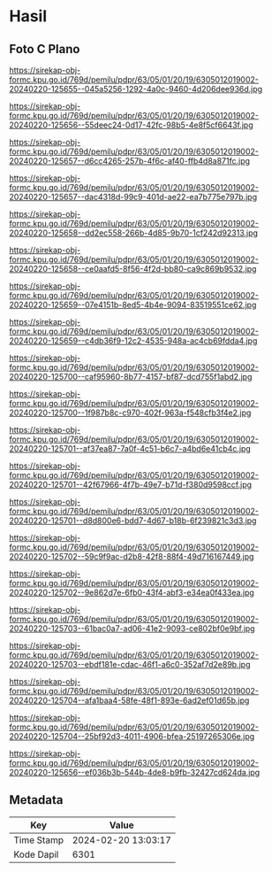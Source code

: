 # Hasil

## Foto C Plano

https://sirekap-obj-formc.kpu.go.id/769d/pemilu/pdpr/63/05/01/20/19/6305012019002-20240220-125655--045a5256-1292-4a0c-9460-4d206dee936d.jpg

https://sirekap-obj-formc.kpu.go.id/769d/pemilu/pdpr/63/05/01/20/19/6305012019002-20240220-125656--55deec24-0d17-42fc-98b5-4e8f5cf6643f.jpg

https://sirekap-obj-formc.kpu.go.id/769d/pemilu/pdpr/63/05/01/20/19/6305012019002-20240220-125657--d6cc4265-257b-4f6c-af40-ffb4d8a871fc.jpg

https://sirekap-obj-formc.kpu.go.id/769d/pemilu/pdpr/63/05/01/20/19/6305012019002-20240220-125657--dac4318d-99c9-401d-ae22-ea7b775e797b.jpg

https://sirekap-obj-formc.kpu.go.id/769d/pemilu/pdpr/63/05/01/20/19/6305012019002-20240220-125658--dd2ec558-266b-4d85-9b70-1cf242d92313.jpg

https://sirekap-obj-formc.kpu.go.id/769d/pemilu/pdpr/63/05/01/20/19/6305012019002-20240220-125658--ce0aafd5-8f56-4f2d-bb80-ca9c869b9532.jpg

https://sirekap-obj-formc.kpu.go.id/769d/pemilu/pdpr/63/05/01/20/19/6305012019002-20240220-125659--07e4151b-8ed5-4b4e-9094-83519551ce62.jpg

https://sirekap-obj-formc.kpu.go.id/769d/pemilu/pdpr/63/05/01/20/19/6305012019002-20240220-125659--c4db36f9-12c2-4535-948a-ac4cb69fdda4.jpg

https://sirekap-obj-formc.kpu.go.id/769d/pemilu/pdpr/63/05/01/20/19/6305012019002-20240220-125700--caf95960-8b77-4157-bf87-dcd755f1abd2.jpg

https://sirekap-obj-formc.kpu.go.id/769d/pemilu/pdpr/63/05/01/20/19/6305012019002-20240220-125700--1f987b8c-c970-402f-963a-f548cfb3f4e2.jpg

https://sirekap-obj-formc.kpu.go.id/769d/pemilu/pdpr/63/05/01/20/19/6305012019002-20240220-125701--af37ea87-7a0f-4c51-b6c7-a4bd6e41cb4c.jpg

https://sirekap-obj-formc.kpu.go.id/769d/pemilu/pdpr/63/05/01/20/19/6305012019002-20240220-125701--42f67966-4f7b-49e7-b71d-f380d9598ccf.jpg

https://sirekap-obj-formc.kpu.go.id/769d/pemilu/pdpr/63/05/01/20/19/6305012019002-20240220-125701--d8d800e6-bdd7-4d67-b18b-6f239821c3d3.jpg

https://sirekap-obj-formc.kpu.go.id/769d/pemilu/pdpr/63/05/01/20/19/6305012019002-20240220-125702--59c9f9ac-d2b8-42f8-88f4-49d716167449.jpg

https://sirekap-obj-formc.kpu.go.id/769d/pemilu/pdpr/63/05/01/20/19/6305012019002-20240220-125702--9e862d7e-6fb0-43f4-abf3-e34ea0f433ea.jpg

https://sirekap-obj-formc.kpu.go.id/769d/pemilu/pdpr/63/05/01/20/19/6305012019002-20240220-125703--61bac0a7-ad06-41e2-9093-ce802bf0e9bf.jpg

https://sirekap-obj-formc.kpu.go.id/769d/pemilu/pdpr/63/05/01/20/19/6305012019002-20240220-125703--ebdf181e-cdac-46f1-a6c0-352af7d2e89b.jpg

https://sirekap-obj-formc.kpu.go.id/769d/pemilu/pdpr/63/05/01/20/19/6305012019002-20240220-125704--afa1baa4-58fe-48f1-893e-6ad2ef01d65b.jpg

https://sirekap-obj-formc.kpu.go.id/769d/pemilu/pdpr/63/05/01/20/19/6305012019002-20240220-125704--25bf92d3-4011-4906-bfea-25197265306e.jpg

https://sirekap-obj-formc.kpu.go.id/769d/pemilu/pdpr/63/05/01/20/19/6305012019002-20240220-125656--ef036b3b-544b-4de8-b9fb-32427cd624da.jpg


## Metadata

| Key        | Value               |
| ---------- | ------------------- |
| Time Stamp | 2024-02-20 13:03:17 |
| Kode Dapil | 6301                |




